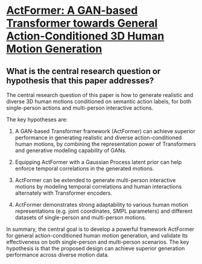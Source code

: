 # [ActFormer: A GAN-based Transformer towards General Action-Conditioned 3D   Human Motion Generation](https://arxiv.org/abs/2203.07706)

## What is the central research question or hypothesis that this paper addresses?

 The central research question of this paper is how to generate realistic and diverse 3D human motions conditioned on semantic action labels, for both single-person actions and multi-person interactive actions. 

The key hypotheses are:

1) A GAN-based Transformer framework (ActFormer) can achieve superior performance in generating realistic and diverse action-conditioned human motions, by combining the representation power of Transformers and generative modeling capability of GANs.

2) Equipping ActFormer with a Gaussian Process latent prior can help enforce temporal correlations in the generated motions.

3) ActFormer can be extended to generate multi-person interactive motions by modeling temporal correlations and human interactions alternately with Transformer encoders.

4) ActFormer demonstrates strong adaptability to various human motion representations (e.g. joint coordinates, SMPL parameters) and different datasets of single-person and multi-person motions.

In summary, the central goal is to develop a powerful framework ActFormer for general action-conditioned human motion generation, and validate its effectiveness on both single-person and multi-person scenarios. The key hypothesis is that the proposed design can achieve superior generation performance across diverse motion data.
